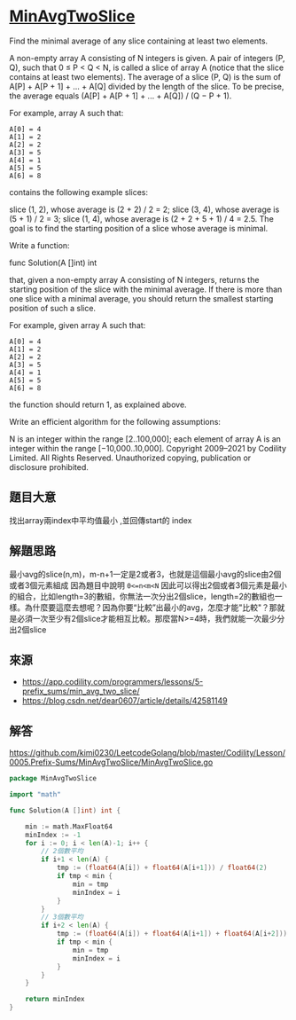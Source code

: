 # [MinAvgTwoSlice](https://app.codility.com/programmers/lessons/5-prefix_sums/min_avg_two_slice/)
Find the minimal average of any slice containing at least two elements.

A non-empty array A consisting of N integers is given. A pair of integers (P, Q), such that 0 ≤ P < Q < N, is called a slice of array A (notice that the slice contains at least two elements). The average of a slice (P, Q) is the sum of A[P] + A[P + 1] + ... + A[Q] divided by the length of the slice. To be precise, the average equals (A[P] + A[P + 1] + ... + A[Q]) / (Q − P + 1).

For example, array A such that:

    A[0] = 4
    A[1] = 2
    A[2] = 2
    A[3] = 5
    A[4] = 1
    A[5] = 5
    A[6] = 8
contains the following example slices:

slice (1, 2), whose average is (2 + 2) / 2 = 2;
slice (3, 4), whose average is (5 + 1) / 2 = 3;
slice (1, 4), whose average is (2 + 2 + 5 + 1) / 4 = 2.5.
The goal is to find the starting position of a slice whose average is minimal.

Write a function:

func Solution(A []int) int

that, given a non-empty array A consisting of N integers, returns the starting position of the slice with the minimal average. If there is more than one slice with a minimal average, you should return the smallest starting position of such a slice.

For example, given array A such that:

    A[0] = 4
    A[1] = 2
    A[2] = 2
    A[3] = 5
    A[4] = 1
    A[5] = 5
    A[6] = 8
the function should return 1, as explained above.

Write an efficient algorithm for the following assumptions:

N is an integer within the range [2..100,000];
each element of array A is an integer within the range [−10,000..10,000].
Copyright 2009–2021 by Codility Limited. All Rights Reserved. Unauthorized copying, publication or disclosure prohibited.

## 題目大意
找出array兩index中平均值最小 ,並回傳start的 index

## 解題思路
最小avg的slice(n,m)，m-n+1一定是2或者3，也就是這個最小avg的slice由2個或者3個元素組成
因為題目中說明 `0<=n<m<N` 因此可以得出2個或者3個元素是最小的組合，比如length=3的數組，你無法一次分出2個slice，length=2的數組也一樣。為什麼要這麼去想呢？因為你要“比較”出最小的avg，怎麼才能"比較"？那就是必須一次至少有2個slice才能相互比較。那麼當N>=4時，我們就能一次最少分出2個slice

## 來源
* https://app.codility.com/programmers/lessons/5-prefix_sums/min_avg_two_slice/
* https://blog.csdn.net/dear0607/article/details/42581149

## 解答
https://github.com/kimi0230/LeetcodeGolang/blob/master/Codility/Lesson/0005.Prefix-Sums/MinAvgTwoSlice/MinAvgTwoSlice.go


```go
package MinAvgTwoSlice

import "math"

func Solution(A []int) int {

	min := math.MaxFloat64
	minIndex := -1
	for i := 0; i < len(A)-1; i++ {
		// 2個數平均
		if i+1 < len(A) {
			tmp := (float64(A[i]) + float64(A[i+1])) / float64(2)
			if tmp < min {
				min = tmp
				minIndex = i
			}
		}
		// 3個數平均
		if i+2 < len(A) {
			tmp := (float64(A[i]) + float64(A[i+1]) + float64(A[i+2])) / float64(3)
			if tmp < min {
				min = tmp
				minIndex = i
			}
		}
	}

	return minIndex
}
```